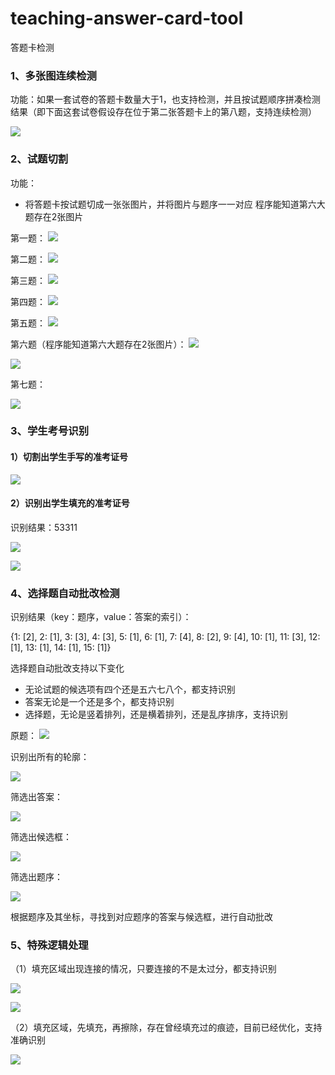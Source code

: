 # teaching-answer-card-tool

答题卡检测

### 1、多张图连续检测
功能：如果一套试卷的答题卡数量大于1，也支持检测，并且按试题顺序拼凑检测结果（即下面这套试卷假设存在位于第二张答题卡上的第八题，支持连续检测）

![](pic/answer_card.jpg)

### 2、试题切割
功能：
- 将答题卡按试题切成一张张图片，并将图片与题序一一对应
 程序能知道第六大题存在2张图片

第一题：
![](pic/sub_answer_card_1.jpg)

第二题：
![](pic/sub_answer_card_2.jpg)

第三题：
![](pic/sub_answer_card_3.jpg)

第四题：
![](pic/sub_answer_card_4.jpg)

第五题：
![](pic/sub_answer_card_5.jpg)

第六题（程序能知道第六大题存在2张图片）：
![](pic/sub_answer_card_6.jpg)

![](pic/sub_answer_card_7.jpg)

第七题：

![](pic/sub_answer_card_8.jpg)


### 3、学生考号识别
#### 1）切割出学生手写的准考证号
![](pic/num_card_detection_1.png)

#### 2）识别出学生填充的准考证号

识别结果：53311

![](pic/num_card_detection_2.png)

![](pic/num_card_detection_3.png)


### 4、选择题自动批改检测
识别结果（key：题序，value：答案的索引）：

 {1: [2], 2: [1], 3: [3], 4: [3], 5: [1], 6: [1], 7: [4], 8: [2], 9: [4], 10: [1], 11: [3], 12: [1], 13: [1], 14: [1], 15: [1]}

选择题自动批改支持以下变化
- 无论试题的候选项有四个还是五六七八个，都支持识别
- 答案无论是一个还是多个，都支持识别
- 选择题，无论是竖着排列，还是横着排列，还是乱序排序，支持识别


原题：
![](pic/choice_question_detection_1.jpg)

识别出所有的轮廓：

![](pic/choice_question_detection_2.png)

筛选出答案：

![](pic/choice_question_detection_3.png)

筛选出候选框：

![](pic/choice_question_detection_4.png)

筛选出题序：

![](pic/choice_question_detection_5.png)

根据题序及其坐标，寻找到对应题序的答案与候选框，进行自动批改


### 5、特殊逻辑处理
（1）填充区域出现连接的情况，只要连接的不是太过分，都支持识别

 ![](pic/special_num_card_1.png)

 ![](pic/special_num_card_2.png)

（2）填充区域，先填充，再擦除，存在曾经填充过的痕迹，目前已经优化，支持准确识别

 ![](pic/special_choice_question.png)


